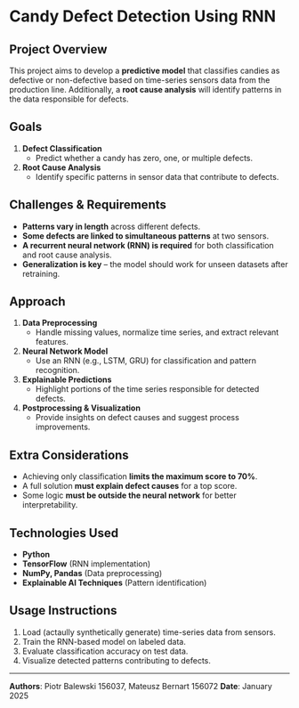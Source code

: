 # Candy Defect Detection Using RNN

## Project Overview
This project aims to develop a **predictive model** that classifies candies as defective or non-defective based on time-series sensors data from the production line. Additionally, a **root cause analysis** will identify patterns in the data responsible for defects.

## Goals
1. **Defect Classification**  
   - Predict whether a candy has zero, one, or multiple defects.
2. **Root Cause Analysis**  
   - Identify specific patterns in sensor data that contribute to defects.

## Challenges & Requirements
- **Patterns vary in length** across different defects.
- **Some defects are linked to simultaneous patterns** at two sensors.
- **A recurrent neural network (RNN) is required** for both classification and root cause analysis.
- **Generalization is key** – the model should work for unseen datasets after retraining.

## Approach
1. **Data Preprocessing**  
   - Handle missing values, normalize time series, and extract relevant features.
2. **Neural Network Model**  
   - Use an RNN (e.g., LSTM, GRU) for classification and pattern recognition.
3. **Explainable Predictions**  
   - Highlight portions of the time series responsible for detected defects.
4. **Postprocessing & Visualization**  
   - Provide insights on defect causes and suggest process improvements.

## Extra Considerations
- Achieving only classification **limits the maximum score to 70%**.
- A full solution **must explain defect causes** for a top score.
- Some logic **must be outside the neural network** for better interpretability.

## Technologies Used
- **Python**
- **TensorFlow** (RNN implementation)
- **NumPy, Pandas** (Data preprocessing)
- **Explainable AI Techniques** (Pattern identification)

## Usage Instructions
1. Load (actaully synthetically generate) time-series data from sensors.
2. Train the RNN-based model on labeled data.
3. Evaluate classification accuracy on test data.
4. Visualize detected patterns contributing to defects.

---
**Authors**: Piotr Balewski 156037, Mateusz Bernart 156072 
**Date**: January 2025
